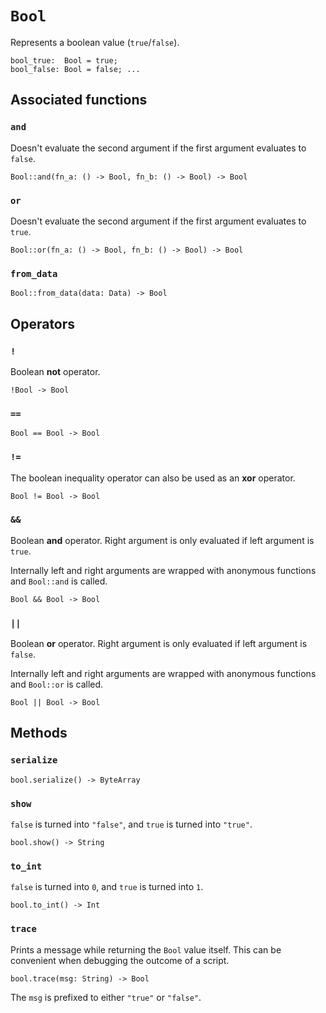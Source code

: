 # `Bool`

Represents a boolean value (`true`/`false`).

```helios
bool_true:  Bool = true;
bool_false: Bool = false; ...
```

## Associated functions

### `and`

Doesn't evaluate the second argument if the first argument evaluates to `false`.

```helios
Bool::and(fn_a: () -> Bool, fn_b: () -> Bool) -> Bool
```

### `or`

Doesn't evaluate the second argument if the first argument evaluates to `true`.

```helios
Bool::or(fn_a: () -> Bool, fn_b: () -> Bool) -> Bool
```

### `from_data`

```helios
Bool::from_data(data: Data) -> Bool
```

## Operators

### `!`

Boolean **not** operator.

```helios
!Bool -> Bool
```

### `==`

```helios
Bool == Bool -> Bool
```

### `!=`

The boolean inequality operator can also be used as an **xor** operator.

```helios
Bool != Bool -> Bool
```

### `&&`

Boolean **and** operator. Right argument is only evaluated if left argument is `true`.

Internally left and right arguments are wrapped with anonymous functions and `Bool::and` is called.

```helios
Bool && Bool -> Bool
```

### `||`

Boolean **or** operator. Right argument is only evaluated if left argument is `false`.

Internally left and right arguments are wrapped with anonymous functions and `Bool::or` is called.

```helios
Bool || Bool -> Bool
```

## Methods

### `serialize`

```helios
bool.serialize() -> ByteArray
```

### `show`

`false` is turned into `"false"`, and `true` is turned into `"true"`.

```helios
bool.show() -> String
```

### `to_int`

`false` is turned into `0`, and `true` is turned into `1`.

```helios
bool.to_int() -> Int
```

### `trace`

Prints a message while returning the `Bool` value itself. This can be convenient when debugging the outcome of a script.

```helios
bool.trace(msg: String) -> Bool
```

The `msg` is prefixed to either `"true"` or `"false"`.
